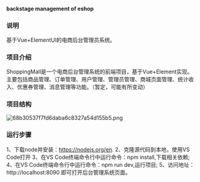 #### backstage management of eshop
### 说明
基于Vue+ElementUI的电商后台管理员系统。
### 项目介绍
ShoppingMall是一个电商后台管理系统的前端项目，基于Vue+Element实现。 主要包括商品管理、订单管理、用户管理、管理员管理、商城页面管理、统计收入、优惠券管理、消息管理等功能。（暂定，可能有所变动）
### 项目结构
![68b30537f7fd6daba6c8327a54d155b5.png](en-resource://database/999:0)

### 运行步骤
1、下载node并安装：https://nodejs.org/en.
2、克隆源代码到本地，使用VS Code打开
3、在VS Code终端命令行中运行命令：npm install,下载相关依赖;
4、在VS Code终端命令行中运行命令：npm run dev,运行项目;
5、访问地址：http://localhost:8090 即可打开后台管理系统页面。